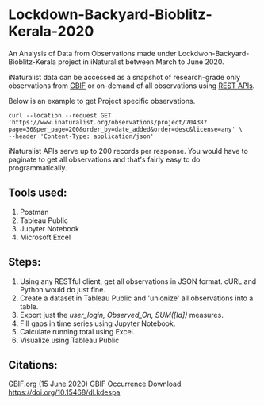 # Lockdown-Backyard-Bioblitz-Kerala-2020
An Analysis of Data from Observations made under Lockdwon-Backyard-Bioblitz-Kerala project in iNaturalist between March to June 2020. 

iNaturalist data can be accessed as a snapshot of research-grade only observations from [GBIF](https://www.gbif.org/publisher/28eb1a3f-1c15-4a95-931a-4af90ecb574d) or on-demand of all observations using [REST APIs](https://www.inaturalist.org/pages/api+reference). 

Below is an example to get Project specific observations. 
```curl
curl --location --request GET 'https://www.inaturalist.org/observations/project/70438?page=36&per_page=200&order_by=date_added&order=desc&license=any' \
--header 'Content-Type: application/json'
```

iNaturalist APIs serve up to 200 records per response. You would have to paginate to get all observations and that's fairly easy to do programmatically. 

## Tools used:
1. Postman
1. Tableau Public
1. Jupyter Notebook
1. Microsoft Excel

## Steps:
1. Using any RESTful client, get all observations in JSON format. cURL and Python would do just fine. 
1. Create a dataset in Tableau Public and 'unionize' all observations into a table. 
1. Export just the *user_login, Observed_On, SUM([Id])* measures. 
1. Fill gaps in time series using Jupyter Notebook.
1. Calculate running total using Excel.
1. Visualize using Tableau Public

## Citations:
GBIF.org (15 June 2020) GBIF Occurrence Download https://doi.org/10.15468/dl.kdespa
